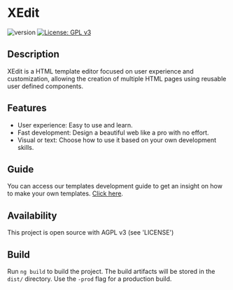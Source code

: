 # XEdit

 ![version](https://img.shields.io/badge/version-1.1.0-brightgreen.svg) [![License: GPL v3](https://img.shields.io/badge/License-GPL%20v3-blue.svg)](https://www.gnu.org/licenses/gpl-3.0)

## Description

XEdit is a HTML template editor focused on user experience and customization, allowing the creation of multiple HTML pages using reusable user defined components.

## Features

- User experience: Easy to use and learn.
- Fast development: Design a beautiful web like a pro with no effort.
- Visual or text: Choose how to use it based on your own development skills.

## Guide

You can access our templates development guide to get an insight on how to make your own templates. [Click here](./docs/Templates.md).

## Availability

This project is open source with AGPL v3 (see 'LICENSE')

## Build

Run `ng build` to build the project. The build artifacts will be stored in the `dist/` directory. Use the `-prod` flag for a production build.
